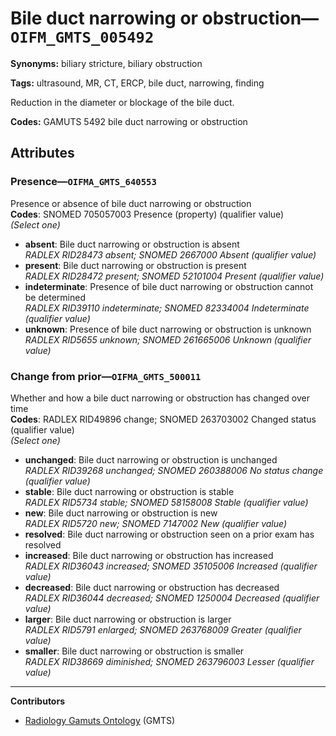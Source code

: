 # Bile duct narrowing or obstruction—`OIFM_GMTS_005492`

**Synonyms:** biliary stricture, biliary obstruction

**Tags:** ultrasound, MR, CT, ERCP, bile duct, narrowing, finding

Reduction in the diameter or blockage of the bile duct.

**Codes:** GAMUTS 5492 bile duct narrowing or obstruction

## Attributes

### Presence—`OIFMA_GMTS_640553`

Presence or absence of bile duct narrowing or obstruction  
**Codes**: SNOMED 705057003 Presence (property) (qualifier value)  
*(Select one)*

- **absent**: Bile duct narrowing or obstruction is absent  
_RADLEX RID28473 absent; SNOMED 2667000 Absent (qualifier value)_
- **present**: Bile duct narrowing or obstruction is present  
_RADLEX RID28472 present; SNOMED 52101004 Present (qualifier value)_
- **indeterminate**: Presence of bile duct narrowing or obstruction cannot be determined  
_RADLEX RID39110 indeterminate; SNOMED 82334004 Indeterminate (qualifier value)_
- **unknown**: Presence of bile duct narrowing or obstruction is unknown  
_RADLEX RID5655 unknown; SNOMED 261665006 Unknown (qualifier value)_

### Change from prior—`OIFMA_GMTS_500011`

Whether and how a bile duct narrowing or obstruction has changed over time  
**Codes**: RADLEX RID49896 change; SNOMED 263703002 Changed status (qualifier value)  
*(Select one)*

- **unchanged**: Bile duct narrowing or obstruction is unchanged  
_RADLEX RID39268 unchanged; SNOMED 260388006 No status change (qualifier value)_
- **stable**: Bile duct narrowing or obstruction is stable  
_RADLEX RID5734 stable; SNOMED 58158008 Stable (qualifier value)_
- **new**: Bile duct narrowing or obstruction is new  
_RADLEX RID5720 new; SNOMED 7147002 New (qualifier value)_
- **resolved**: Bile duct narrowing or obstruction seen on a prior exam has resolved  
- **increased**: Bile duct narrowing or obstruction has increased  
_RADLEX RID36043 increased; SNOMED 35105006 Increased (qualifier value)_
- **decreased**: Bile duct narrowing or obstruction has decreased  
_RADLEX RID36044 decreased; SNOMED 1250004 Decreased (qualifier value)_
- **larger**: Bile duct narrowing or obstruction is larger  
_RADLEX RID5791 enlarged; SNOMED 263768009 Greater (qualifier value)_
- **smaller**: Bile duct narrowing or obstruction is smaller  
_RADLEX RID38669 diminished; SNOMED 263796003 Lesser (qualifier value)_

---

**Contributors**

- [Radiology Gamuts Ontology](https://gamuts.net/) (GMTS)